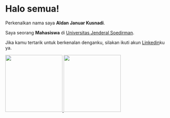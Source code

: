 # Halo semua! 

Perkenalkan nama saya **Aldan Januar Kusnadi**.<br>

Saya seorang **Mahasiswa** di [Universitas Jenderal Soedirman](https://g.co/kgs/KvtsgFm).<br>

Jika kamu tertarik untuk berkenalan denganku, silakan ikuti akun [Linkedin](https://youtu.be/DxMu1pv8b9Y?feature=shared)ku ya.

<p align="left">
<a href="https://github.com/ddanjr">
  <img height="180em" src="https://github-readme-stats-eight-theta.vercel.app/api?username=penuliscode&show_icons=true&theme=algolia&include_all_commits=true&count_private=true"/>
  <img height="180em" src="https://github-readme-stats-eight-theta.vercel.app/api/top-langs/?username=penuliscode&layout=compact&theme=algolia"/>
</a>
</p>
